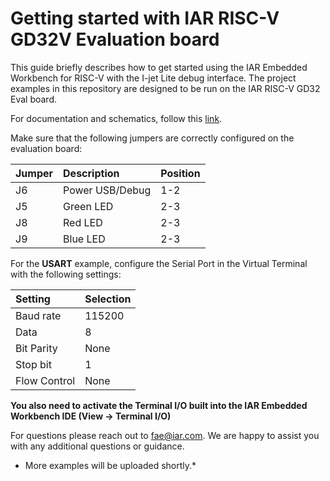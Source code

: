# Getting started with IAR RISC-V GD32V Evaluation board

This guide briefly describes how to get started using the IAR Embedded Workbench for RISC-V with the I-jet Lite debug interface. The project examples in this repository are designed to be run on the IAR RISC-V GD32 Eval board.


For documentation and schematics, follow this [link](docs).


Make sure that the following jumpers are correctly configured on the evaluation board:

| __Jumper__     | __Description__ |   __Position__  |
| :------------- | :-------------- |  -------------- |
| J6             | Power USB/Debug |  1-2            |
| J5             | Green LED       |  2-3            |
| J8             | Red LED         |  2-3            |
| J9             | Blue LED        |  2-3            |

For the __USART__ example, configure the Serial Port in the Virtual Terminal with the following settings:

| __Setting__    |  __Selection__  |
| :------------- | :-------------- |
| Baud rate      | 115200          |
| Data           | 8               |
| Bit Parity     | None            |
| Stop bit       | 1               | 
| Flow Control   | None            | 


**You also need to activate the Terminal I/O built into the IAR Embedded Workbench IDE (View → Terminal I/O)**

For questions please reach out to [fae@iar.com](mailto:fae@iar.com?subject=Question%20from%20GitHub). 
We are happy to assist you with any additional questions or guidance. 

* More examples will be uploaded shortly.*

